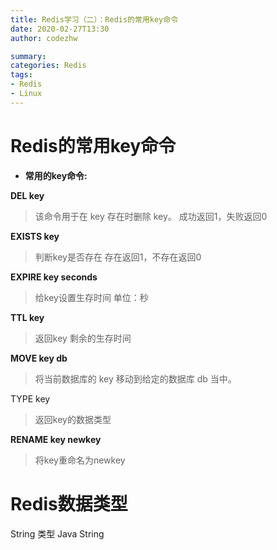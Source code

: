 ```yaml
---
title: Redis学习（二）：Redis的常用key命令
date: 2020-02-27T13:30
author: codezhw

summary: 
categories: Redis
tags: 
- Redis
- Linux
---
```








# Redis的常用key命令



- **常用的key命令:**



**DEL key**

> 该命令用于在 key 存在时删除 key。 成功返回1，失败返回0

**EXISTS  key**

> 判断key是否存在  存在返回1，不存在返回0

**EXPIRE key seconds**

> 给key设置生存时间 单位：秒

**TTL key**

> 返回key 剩余的生存时间  

**MOVE key db**

> 将当前数据库的 key 移动到给定的数据库 db 当中。 

TYPE key

> 返回key的数据类型

**RENAME key newkey**

> 将key重命名为newkey

# Redis数据类型



String 类型 Java String